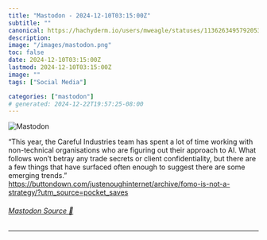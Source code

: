 ```yaml
---
title: "Mastodon - 2024-12-10T03:15:00Z"
subtitle: ""
canonical: https://hachyderm.io/users/mweagle/statuses/113626349579205376
description:
image: "/images/mastodon.png"
toc: false
date: 2024-12-10T03:15:00Z
lastmod: 2024-12-10T03:15:00Z
image: ""
tags: ["Social Media"]

categories: ["mastodon"]
# generated: 2024-12-22T19:57:25-08:00
---
```

![Mastodon](/images/mastodon.png)

<p>“This year, the Careful Industries team has spent a lot of time working with non-technical organisations who are figuring out their approach to AI. What follows won’t betray any trade secrets or client confidentiality, but there are a few things that have surfaced often enough to suggest there are some emerging trends.”<br /><a href="https://buttondown.com/justenoughinternet/archive/fomo-is-not-a-strategy/?utm_source=pocket_saves" target="_blank" rel="nofollow noopener noreferrer" translate="no"><span class="invisible">https://</span><span class="ellipsis">buttondown.com/justenoughinter</span><span class="invisible">net/archive/fomo-is-not-a-strategy/?utm_source=pocket_saves</span></a></p>


###### [Mastodon Source 🐘](https://hachyderm.io/@mweagle/113626349579205376)

___
